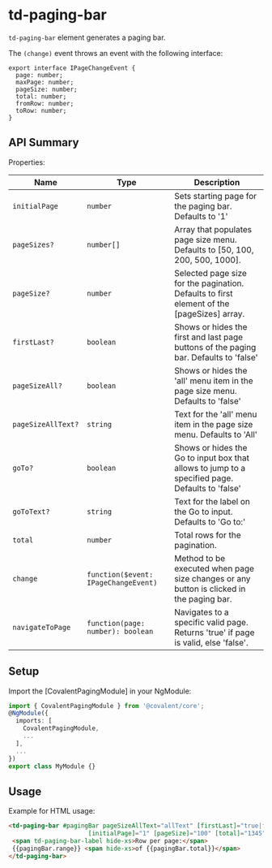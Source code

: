 # td-paging-bar

`td-paging-bar` element generates a paging bar.

The `(change)` event throws an event with the following interface:

```typscript
export interface IPageChangeEvent {
  page: number;
  maxPage: number;
  pageSize: number;
  total: number;
  fromRow: number;
  toRow: number;
}
```

## API Summary

Properties:

| Name | Type | Description |
| --- | --- | --- |
| `initialPage` | `number` | Sets starting page for the paging bar. Defaults to '1'
| `pageSizes?` | `number[]` | Array that populates page size menu. Defaults to [50, 100, 200, 500, 1000].
| `pageSize?` | `number` | Selected page size for the pagination. Defaults to first element of the [pageSizes] array.
| `firstLast?` | `boolean` | Shows or hides the first and last page buttons of the paging bar. Defaults to 'false'
| `pageSizeAll?` | `boolean` | Shows or hides the 'all' menu item in the page size menu. Defaults to 'false'
| `pageSizeAllText?` | `string` | Text for the 'all' menu item in the page size menu. Defaults to 'All'
| `goTo?` | `boolean` | Shows or hides the Go to input box that allows to jump to a specified page. Defaults to 'false'
| `goToText?` | `string` | Text for the label on the Go to input. Defaults to 'Go to:'
| `total` | `number` | Total rows for the pagination.
| `change` | `function($event: IPageChangeEvent)` | Method to be executed when page size changes or any button is clicked in the paging bar.
| `navigateToPage` | `function(page: number): boolean` | Navigates to a specific valid page. Returns 'true' if page is valid, else 'false'.

## Setup

Import the [CovalentPagingModule] in your NgModule:

```typescript
import { CovalentPagingModule } from '@covalent/core';
@NgModule({
  imports: [
    CovalentPagingModule,
    ...
  ],
  ...
})
export class MyModule {}
```

## Usage

Example for HTML usage:

 ```html
<td-paging-bar #pagingBar pageSizeAllText="allText" [firstLast]="true|false" [pageSizeAll]="true|false" [pageSizes]="[100,200,500,1000,2000]" [goTo]="true" goToText="Go to:"
                       [initialPage]="1" [pageSize]="100" [total]="1345" (change)="change($event)">
  <span td-paging-bar-label hide-xs>Row per page:</span>
  {{pagingBar.range}} <span hide-xs>of {{pagingBar.total}}</span>
</td-paging-bar>
 ```
